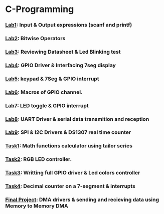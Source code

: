 # C-Programming
### [Lab1](https://github.com/Radwa-Saeed/C-Programming/tree/main/lab1): Input & Output expressions (scanf and printf)
### [Lab2](https://github.com/Radwa-Saeed/C-Programming/tree/main/lab2): Bitwise Operators
### [Lab3](https://github.com/Radwa-Saeed/C-Programming/tree/main/lab3): Reviewing Datasheet & Led Blinking test
### [Lab4](https://github.com/Radwa-Saeed/C-Programming/tree/main/lab4): GPIO Driver & Interfacing 7seg display
### [Lab5](https://github.com/Radwa-Saeed/C-Programming/tree/main/lab5):  keypad & 7Seg & GPIO interrupt
### [Lab6](https://github.com/Radwa-Saeed/C-Programming/tree/main/lab6): Macros of GPIO channel.
### [Lab7](https://github.com/Radwa-Saeed/C-Programming/tree/main/lab7): LED toggle & GPIO interrupt
### [Lab8](https://github.com/Radwa-Saeed/C-Programming/tree/main/lab8): UART Driver & serial data transmition and reception
### [Lab9](https://github.com/Radwa-Saeed/C-Programming/tree/main/lab9): SPI & I2C Drivers & DS1307 real time counter
### [Task1](https://github.com/Radwa-Saeed/C-Programming/tree/main/task1): Math functions calculator using tailor series
### [Task2](https://github.com/Radwa-Saeed/C-Programming/tree/main/task2): RGB LED controller.
### [Task3](https://github.com/Radwa-Saeed/C-Programming/tree/main/task3): Writting full GPIO driver & Led colors controller
### [Task4](https://github.com/Radwa-Saeed/C-Programming/tree/main/task4): Decimal counter on a 7-segment & interrupts
### [Final Project](https://github.com/Radwa-Saeed/C-Programming/tree/main/project): DMA drivers & sending and recieving data using Memory to Memory DMA
 

